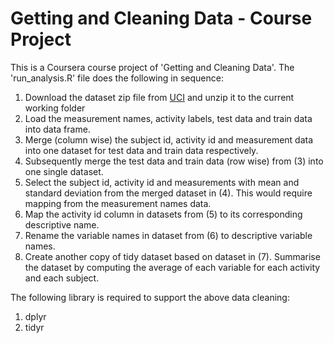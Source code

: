 # Getting and Cleaning Data - Course Project

This is a Coursera course project of 'Getting and Cleaning Data'. The 'run_analysis.R' file does the following in sequence:

1. Download the dataset zip file from [UCI](https://d396qusza40orc.cloudfront.net/getdata%2Fprojectfiles%2FUCI%20HAR%20Dataset.zip) and unzip it to the current working folder
2. Load the measurement names, activity labels, test data and train data into data frame.
3. Merge (column wise) the subject id, activity id and measurement data into one dataset for test data and train data respectively.
4. Subsequently merge the test data and train data (row wise) from (3) into one single dataset.
5. Select the subject id, activity id and measurements with mean and standard deviation from the merged dataset in (4). This would require mapping from the measurement names data.
6. Map the activity id column in datasets from (5) to its corresponding descriptive name.
7. Rename the variable names in dataset from (6) to descriptive variable names.
8. Create another copy of tidy dataset based on dataset in (7). Summarise the dataset by computing the average of each variable for each activity and each subject.

The following library is required to support the above data cleaning:

1. dplyr
2. tidyr
